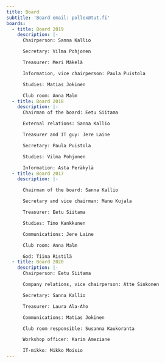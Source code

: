 ```yaml
---
title: Board
subtitle: 'Board email: pollex@tut.fi'
boards:
  - title: Board 2019
    description: |-
      Chairperson: Sanna Kallio

      Secretary: Vilma Pohjonen

      Treasurer: Meri Mäkelä

      Information, vice chairperson: Paula Puistola

      Studies: Matias Jokinen

      Club room: Anna Malm
  - title: Board 2018
    description: |-
      Chairman of the board: Eetu Siitama

      External relations: Sanna Kallio

      Treasurer and IT guy: Jere Laine

      Secretary: Paula Puistola

      Studies: Vilma Pohjonen

      Information: Asta Peräkylä
  - title: Board 2017
    description: |-

      Chairman of the board: Sanna Kallio

      Secretary and vice chairman: Manu Kujala

      Treasurer: Eetu Siitama

      Studies: Timo Kankkunen

      Communications: Jere Laine

      Club room: Anna Malm

      God: Tiina Ristilä
  - title: Board 2020
    description: |-
      Chairperson: Eetu Siitama

      Company relations, vice chairperson: Atte Sinkonen

      Secretary: Sanna Kallio

      Treasurer: Laura Ala-Aho

      Communications: Matias Jokinen

      Club room responsible: Susanna Kaukoranta

      Workshop officer: Karim Ameziane

      IT-mikko: Mikko Moisio
---
```

